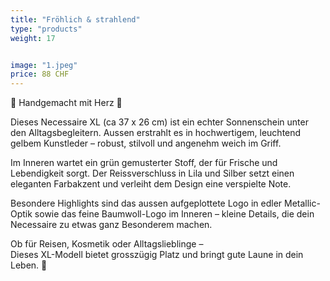 ```yaml
---
title: "Fröhlich & strahlend"
type: "products"
weight: 17


image: "1.jpeg"
price: 88 CHF
---
```


🌸 Handgemacht mit Herz 🌸

Dieses Necessaire XL (ca 37 x 26 cm) ist ein echter Sonnenschein unter den Alltagsbegleitern. Aussen erstrahlt es in hochwertigem, leuchtend gelbem Kunstleder – robust, stilvoll und angenehm weich im Griff.

Im Inneren wartet ein grün gemusterter Stoff, der für Frische und Lebendigkeit sorgt. Der Reissverschluss in Lila und Silber setzt einen eleganten Farbakzent und verleiht dem Design eine verspielte Note.

Besondere Highlights sind das aussen aufgeplottete Logo in edler Metallic-Optik sowie das feine Baumwoll-Logo im Inneren – kleine Details, die dein Necessaire zu etwas ganz Besonderem machen.

Ob für Reisen, Kosmetik oder Alltagslieblinge –  
Dieses XL-Modell bietet grosszügig Platz und bringt gute Laune in dein Leben. 💛
